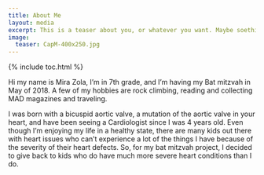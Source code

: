 ```yaml
---
title: About Me
layout: media
excerpt: This is a teaser about you, or whatever you want. Maybe soething a little eye-catching... up to you
image:
  teaser: CapM-400x250.jpg
---
```


{% include toc.html %}


<p>Hi my name is Mira Zola, I’m in 7th grade, and I’m having my Bat mitzvah in May of 2018. A few of my hobbies are rock climbing, reading and collecting MAD magazines and traveling.</p>

<p>I was born with a bicuspid aortic valve, a mutation of the aortic valve in your heart, and have been seeing a Cardiologist since I was 4 years old. Even though I’m enjoying my life in a healthy state, there are many kids out there with heart issues who can’t experience a lot of the things I have because of the severity of their heart defects. So, for my bat mitzvah project, I decided to give back to kids who do have much more severe heart conditions than I do.

